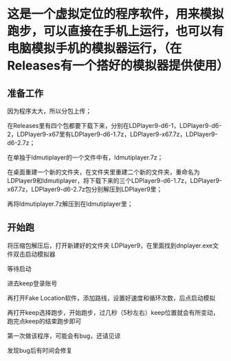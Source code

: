 # **这是一个虚拟定位的程序软件，用来模拟跑步，可以直接在手机上运行，也可以有电脑模拟手机的模拟器运行，（在Releases有一个搭好的模拟器提供使用）**

## 准备工作

因为程序太大，所以分包上传；

在Releases里有四个包都要下载下来，分别在LDPlayer9-d6-1，LDPlayer9-d6-2，LDPlayer9-x67里有LDPlayer9-d6-1.7z，LDPlayer9-x67.7z，LDPlayer9-d6-2.7z；

在单独于ldmutiplayer的一个文件中有，ldmutiplayer.7z；

在桌面重建一个新的文件夹，在文件夹里重建二个新的文件夹，重命名为LDPlayer9和ldmutiplayer，将下载下来的三个LDPlayer9-d6-1.7z，LDPlayer9-x67.7z，LDPlayer9-d6-2.7z包分别解压到LDPlayer9里；

再将ldmutiplayer.7z解压到在ldmutiplayer里；





## 开始跑

将压缩包解压后，打开新建好的文件夹 LDPlayer9，在里面找到dnplayer.exe文件双击启动模拟器

等待启动

进去keep登录账号

再打开Fake Location软件，添加路线，设置好速度和循环次数，后点启动模拟

再打开keep选择跑步，开始跑步，过几秒（5秒左右）keep位置就会有所变动，跑完点keep的结束跑步即可







第一次做该程序，可能会有bug，还请见谅

发现bug后有时间会修复
